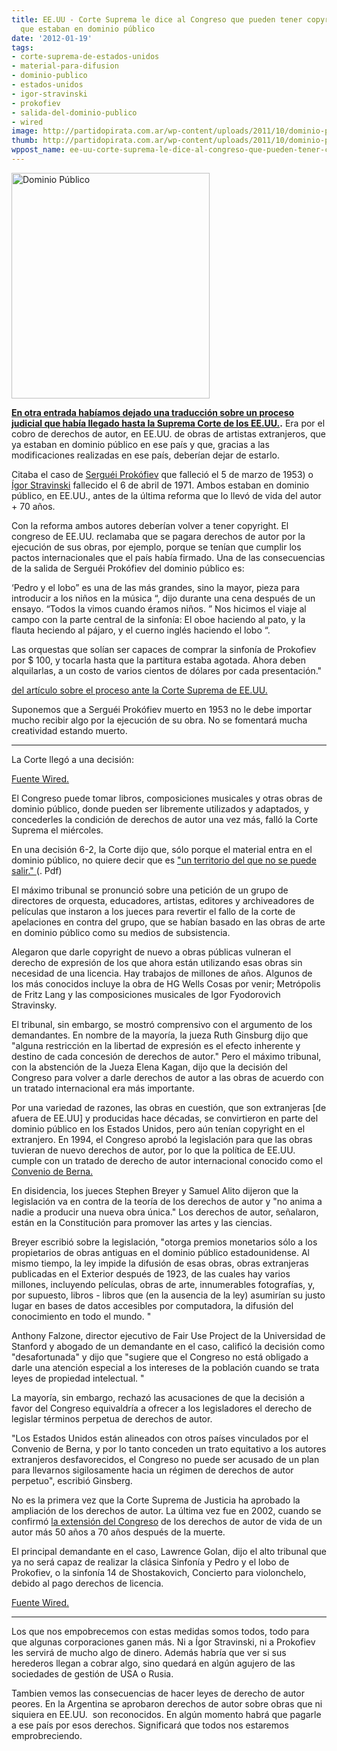 ```yaml
---
title: EE.UU - Corte Suprema le dice al Congreso que pueden tener copyright obras
  que estaban en dominio público
date: '2012-01-19'
tags:
- corte-suprema-de-estados-unidos
- material-para-difusion
- dominio-publico
- estados-unidos
- igor-stravinski
- prokofiev
- salida-del-dominio-publico
- wired
image: http://partidopirata.com.ar/wp-content/uploads/2011/10/dominio-publico.jpg
thumb: http://partidopirata.com.ar/wp-content/uploads/2011/10/dominio-publico-150x150.jpg
wppost_name: ee-uu-corte-suprema-le-dice-al-congreso-que-pueden-tener-copyright-obras-que-estaban-en-dominio-publico
---
```


<a href="http://partidopirata.com.ar/wp-content/uploads/2011/10/dominio-publico.jpg"><img class="aligncenter size-full wp-image-1949" title="dominio-publico" src="http://partidopirata.com.ar/wp-content/uploads/2011/10/dominio-publico.jpg" alt="Dominio Público" width="317" height="361" /></a>

<strong><a href="http://partidopirata.com.ar/1948/suprema-corte-decidira-el-destino-de-millones-de-obras-en-dominio-publico">En otra entrada habíamos dejado una traducción sobre un proceso judicial que había llegado hasta la Suprema Corte de los EE.UU.</a>.</strong> Era por el cobro de derechos de autor, en EE.UU. de obras de artistas extranjeros, que ya estaban en dominio público en ese país y que, gracias a las modificaciones realizadas en ese país, deberían dejar de estarlo.

Citaba el caso de <a href="https://es.wikipedia.org/wiki/Sergu%C3%A9i_Prok%C3%B3fiev" target="_blank">Serguéi Prokófiev</a> que falleció el 5 de marzo de 1953) o <a href="Ígor Stravinski" target="_blank">Ígor Stravinski</a> fallecido el 6 de abril de 1971.
Ambos estaban en dominio público, en EE.UU., antes de la última reforma que lo llevó de vida del autor + 70 años.

Con la reforma ambos autores deberían volver a tener copyright. El congreso de EE.UU. reclamaba que se pagara derechos de autor por la ejecución de sus obras, por ejemplo, porque se tenían que cumplir los pactos internacionales que el país había firmado.
Una de las consecuencias de la salida de Serguéi Prokófiev del dominio público es:

‘Pedro y el lobo” es una de las más grandes, sino la mayor, pieza para introducir a los niños en la música “, dijo durante una cena después de un ensayo. “Todos la vimos cuando éramos niños. ” Nos hicimos el viaje al campo con la parte central de la sinfonía: El oboe haciendo al pato, y la flauta heciendo al pájaro, y el cuerno inglés haciendo el lobo “.

Las orquestas que solían ser capaces de comprar la sinfonía de Prokofiev por $ 100, y tocarla hasta que la partitura estaba agotada. Ahora deben alquilarlas, a un costo de varios cientos de dólares por cada presentación."

<a href="http://partidopirata.com.ar/1948/suprema-corte-decidira-el-destino-de-millones-de-obras-en-dominio-publico">del artículo sobre el proceso ante la Corte Suprema de EE.UU.</a>

Suponemos que a Serguéi Prokófiev muerto en 1953 no le debe importar mucho recibir algo por la ejecución de su obra. No se fomentará mucha creatividad estando muerto.

<hr />

La Corte llegó a una decisión:

<a href="http://www.wired.com/threatlevel/2012/01/scotus-re-copyright-decision/" target="_blank">Fuente Wired.</a>

El Congreso puede tomar libros, composiciones musicales y otras obras de dominio público, donde pueden ser libremente utilizados y adaptados, y concederles la condición de derechos de autor una vez más, falló la Corte Suprema el miércoles.

En una decisión 6-2, la Corte dijo que, sólo porque el material entra en el dominio público, no quiere decir que es <a href="http://www.wired.com/images_blogs/threatlevel/2012/01/golanscotusruling.pdf" target="_blank">"un territorio del que no se puede salir." </a>(. Pdf)

El máximo tribunal se pronunció sobre una petición de un grupo de directores de orquesta, educadores, artistas, editores y archiveadores de películas que instaron a los jueces para revertir el fallo de la corte de apelaciones en contra del grupo, que se habían basado en las obras de arte en dominio público como su medios de subsistencia.

Alegaron que darle copyright de nuevo a obras públicas vulneran el derecho de expresión de los que ahora están utilizando esas obras sin necesidad de una licencia. Hay trabajos de millones de años. Algunos de los más conocidos incluye la obra de HG Wells Cosas por venir; Metrópolis de Fritz Lang y las composiciones musicales de Igor Fyodorovich Stravinsky.

El tribunal, sin embargo, se mostró comprensivo con el argumento de los demandantes. En nombre de la mayoría, la jueza Ruth Ginsburg dijo que "alguna restricción en la libertad de expresión es el efecto inherente y destino de cada concesión de derechos de autor." Pero el máximo tribunal, con la abstención de la Jueza Elena Kagan, dijo que la decisión del Congreso para volver a darle derechos de autor a las obras de acuerdo con un tratado internacional era más importante.

Por una variedad de razones, las obras en cuestión, que son extranjeras [de afuera de EE.UU] y producidas hace décadas, se convirtieron en parte del dominio público en los Estados Unidos, pero aún tenían copyright en el extranjero. En 1994, el Congreso aprobó la legislación para que las obras tuvieran de nuevo derechos de autor, por lo que la política de EE.UU. cumple con un tratado de derecho de autor internacional conocido como el <a href="http://www.wipo.int/treaties/en/ip/berne/trtdocs_wo001.html" target="_blank">Convenio de Berna.</a>

En disidencia, los jueces Stephen Breyer y Samuel Alito dijeron que la legislación va en contra de la teoría de los derechos de autor y "no anima a nadie a producir una nueva obra única." Los derechos de autor, señalaron, están en la Constitución para promover las artes y las ciencias.

Breyer escribió sobre la legislación, "otorga premios monetarios sólo a los propietarios de obras antiguas en el dominio público estadounidense. Al mismo tiempo, la ley impide la difusión de esas obras, obras extranjeras publicadas en el Exterior después de 1923, de las cuales hay varios millones, incluyendo películas, obras de arte, innumerables fotografías, y, por supuesto, libros - libros que (en la ausencia de la ley) asumirían su justo lugar en bases de datos accesibles por computadora, la difusión del conocimiento en todo el mundo. "

Anthony Falzone, director ejecutivo de Fair Use Project de la Universidad de Stanford y abogado de un demandante en el caso, calificó la decisión como "desafortunada" y dijo que "sugiere que el Congreso no está obligado a darle una atención especial a los intereses de la población cuando se trata leyes de propiedad intelectual. "

La mayoría, sin embargo, rechazó las acusaciones de que la decisión a favor del Congreso equivaldría a ofrecer a los legisladores el derecho de legislar términos perpetua de derechos de autor.

"Los Estados Unidos están alineados con otros países vinculados por el Convenio de Berna, y por lo tanto conceden un trato equitativo a los autores extranjeros desfavorecidos, el Congreso no puede ser acusado de un plan para llevarnos sigilosamente hacia un régimen de derechos de autor perpetuo", escribió Ginsberg.

No es la primera vez que la Corte Suprema de Justicia ha aprobado la ampliación de los derechos de autor. La última vez fue en 2002, cuando se confirmó <a href="http://www.oyez.org/cases/2000-2009/2002/2002_01_618" target="_blank">la extensión del Congreso</a> de los derechos de autor de vida de un autor más 50 años a 70 años después de la muerte.

El principal demandante en el caso, Lawrence Golan, dijo el alto tribunal que ya no será capaz de realizar la clásica Sinfonía y Pedro y el lobo de Prokofiev, o la sinfonía 14 de Shostakovich, Concierto para violonchelo, debido al pago derechos de licencia.

<a href="http://www.wired.com/threatlevel/2012/01/scotus-re-copyright-decision/" target="_blank">Fuente Wired.</a>

<hr />

Los que nos empobrecemos con estas medidas somos todos, todo para que algunas corporaciones ganen más. Ni a Ígor Stravinski, ni a Prokofiev les servirá de mucho algo de dinero. Además habría que ver si sus herederos llegan a cobrar algo, sino quedará en algún agujero de las sociedades de gestión de USA o Rusia.

Tambien vemos las consecuencias de hacer leyes de derecho de autor peores. En la Argentina se aprobaron derechos de autor sobre obras que ni siquiera en EE.UU.  son reconocidos. En algún momento habrá que pagarle a ese país por esos derechos. Significará que todos nos estaremos emprobreciendo.

&nbsp;
